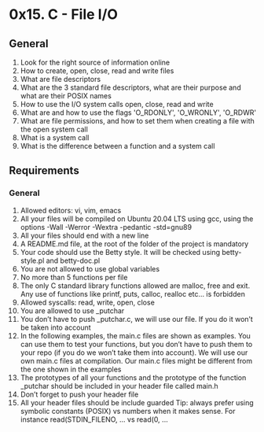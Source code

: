 # 0x15. C - File I/O
## General
1. Look for the right source of information online
2. How to create, open, close, read and write files
3. What are file descriptors
4. What are the 3 standard file descriptors, what are their purpose and what are their POSIX names
5. How to use the I/O system calls open, close, read and write
6. What are and how to use the flags 'O_RDONLY', 'O_WRONLY', 'O_RDWR'
7. What are file permissions, and how to set them when creating a file with the open system call
8. What is a system call
9. What is the difference between a function and a system call

## Requirements
### General
1. Allowed editors: vi, vim, emacs
2. All your files will be compiled on Ubuntu 20.04 LTS using gcc, using the options -Wall -Werror -Wextra -pedantic -std=gnu89
3. All your files should end with a new line
4. A README.md file, at the root of the folder of the project is mandatory
5. Your code should use the Betty style. It will be checked using betty-style.pl and betty-doc.pl
6. You are not allowed to use global variables
7. No more than 5 functions per file
8. The only C standard library functions allowed are malloc, free and exit. Any use of functions like printf, puts, calloc, realloc etc… is forbidden
9. Allowed syscalls: read, write, open, close
10. You are allowed to use _putchar
11. You don’t have to push _putchar.c, we will use our file. If you do it won’t be taken into account
12. In the following examples, the main.c files are shown as examples. You can use them to test your functions, but you don’t have to push them to your repo (if you do we won’t take them into account). We will use our own main.c files at compilation. Our main.c files might be different from the one shown in the examples
13. The prototypes of all your functions and the prototype of the function _putchar should be included in your header file called main.h
14. Don’t forget to push your header file
15. All your header files should be include guarded
Tip: always prefer using symbolic constants (POSIX) vs numbers when it makes sense. For instance read(STDIN_FILENO, ... vs read(0, ...

